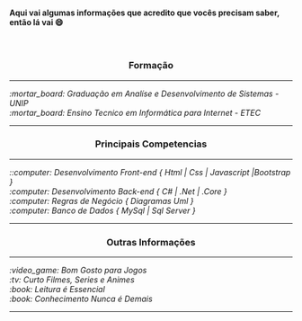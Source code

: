 
#### Aqui vai algumas informações que acredito que vocês precisam saber, então lá vai :smile:
<br>
    <h3 align="center">Formação</h3>
<hr>
    <i align="center"><i>:mortar_board:</i>  Graduação em Analíse e Desenvolvimento de Sistemas - UNIP</i>
    <br>
    <i align="center"><i>:mortar_board:</i>  Ensino Tecnico em Informática para Internet - ETEC</i>
<hr>
<h3 align="center">Principais Competencias</h3>
<hr>
    <i align="center"><i>::computer:</i>  Desenvolvimento Front-end { Html | Css | Javascript |Bootstrap }</i>
    <br>
    <i align="center"><i>:computer:</i>   Desenvolvimento Back-end { C# | .Net | .Core }</i>
    <br>
    <i align="center"><i>:computer:</i>   Regras de Negócio { Diagramas Uml }</i>
    <br>
    <i align="center"><i>:computer:</i>   Banco de Dados { MySql | Sql Server }</i>
<hr>
<h3 align="center">Outras Informações</h3>
<hr>
    <i align="center"><i>:video_game:</i>  Bom Gosto para Jogos</i>
    <br>
    <i align="center"><i>:tv:</i>   Curto Filmes, Series e Animes</i>
    <br>
    <i align="center"><i>:book:</i>   Leitura é Essencial</i>
    <br>
    <i align="center"><i>:book:</i>   Conhecimento Nunca é Demais</i>
<hr>

